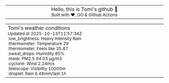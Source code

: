 
<div align="center">
<table>
<tbody>
<td align="center">
<img width="2000" height="0"><br>
Hello, this is Tomi's github 👋<br>
<sup>Built with ❤️, GO & Github Actions</sup><br>
<img width="2000" height="0">
</td>
</tbody>
</table>
</div>
<table>
<tbody>
<td align="left">
<img width="2000" height="0"><br>
Tomi's weather conditions<br>
<sup>Updated at 2025-10-13T11:57:34Z</sup><br>
<sup>:low_brightness: Heavy Intensity Rain</sup><br>
<sup>:thermometer: Temperature 29 </sup><br>
<sup>:thermometer: Feels like 35.87</sup><br>
<sup>:sweat_drops: Humidity 85%</sup><br>
<sup>:mask: PM2.5 94.03 μg/m3</sup><br>
<sup>:cyclone: Wind 2.24m/s </sup><br>
<sup>:telescope: Visibility 10000m </sup><br>
<sup>:droplet: Rain 6.48mm/last 1h </sup><br>
<img width="2000" height="0">
</td>
<td align="left">
<img width="2000" height="0"><br>
<br>
<img width="2000" height="0">
</td>
</tbody>
</table>
</div>
    